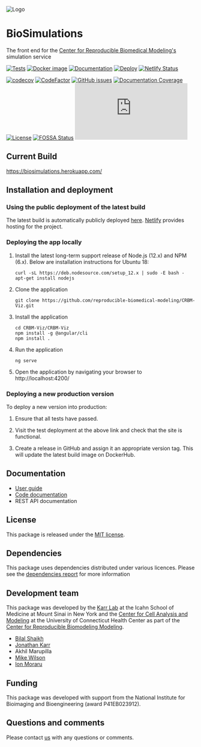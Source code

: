 ![Logo](https://raw.githubusercontent.com/reproducible-biomedical-modeling/CRBM-Viz/master/CRBM-Viz/src/assets/logo/logo-white.svg?sanitize=true)

# BioSimulations
The front end for the [Center for Reproducible Biomedical Modeling's](https://reproduciblebiomodels.org/) simulation service

[![Tests](https://github.com/reproducible-biomedical-modeling/Biosimulations/workflows/Build,%20Lint,%20Test/badge.svg)](https://github.com/reproducible-biomedical-modeling/Biosimulations/actions)
[![Docker image](https://github.com/reproducible-biomedical-modeling/Biosimulations/workflows/Docker%20Image%20CI/badge.svg)](https://github.com/reproducible-biomedical-modeling/Biosimulations/actions)
[![Documentation](https://github.com/reproducible-biomedical-modeling/Biosimulations/workflows/Documentation/badge.svg)](https://github.com/reproducible-biomedical-modeling/Biosimulations/actions)
[![Deploy](https://github.com/reproducible-biomedical-modeling/Biosimulations/workflows/Publish%20Docker/badge.svg)](https://github.com/reproducible-biomedical-modeling/Biosimulations/actions)
[![Netlify Status](https://api.netlify.com/api/v1/badges/a6cd8d41-5a4f-4a9f-aaca-e341554ab22a/deploy-status)](https://app.netlify.com/sites/biosimulations/deploys)

[![codecov](https://codecov.io/gh/reproducible-biomedical-modeling/CRBM-Viz/branch/master/graph/badge.svg)](https://codecov.io/gh/reproducible-biomedical-modeling/CRBM-Viz)
[![CodeFactor](https://www.codefactor.io/repository/github/reproducible-biomedical-modeling/Biosimulations/badge)](https://www.codefactor.io/repository/github/reproducible-biomedical-modeling/Biosimulations)
[![GitHub issues](https://img.shields.io/github/issues/reproducible-biomedical-modeling/Biosimulations?logo=GitHub)](https://github.com/reproducible-biomedical-modeling/Biosimulations/issues)
[![Documentation Coverage](https://reproducible-biomedical-modeling.github.io/Biosimulations/images/coverage-badge-documentation.svg)](https://reproducible-biomedical-modeling.github.io/Biosimulations/)
[![License](https://img.shields.io/github/license/reproducible-biomedical-modeling/Biosimulations.svg)](LICENSE)
[![FOSSA Status](https://app.fossa.com/api/projects/custom%2B12818%2Fgit%40github.com%3Areproducible-biomedical-modeling%2FCRBM-Viz.git.svg?type=shield)](https://app.fossa.com/projects/custom%2B12818%2Fgit%40github.com%3Areproducible-biomedical-modeling%2FCRBM-Viz.git?ref=badge_shield)
![Analytics](https://ga-beacon.appspot.com/UA-86759801-1/CRBM-Viz/README.md?pixel)

## Current Build

https://biosimulations.herokuapp.com/

## Installation and deployment

### Using the public deployment of the latest build

The latest build is automatically publicly deployed [here](https://biosimulations.netlify.com). [Netlify](https://www.netlify.com) provides hosting for the project.

### Deploying the app locally

1. Install the latest long-term support release of Node.js (12.x) and NPM (6.x). Below are installation instructions for Ubuntu 18:

   ```
   curl -sL https://deb.nodesource.com/setup_12.x | sudo -E bash -
   apt-get install nodejs
   ```

2. Clone the application

   ```
   git clone https://github.com/reproducible-biomedical-modeling/CRBM-Viz.git
   ```

3. Install the application

   ```
   cd CRBM-Viz/CRBM-Viz
   npm install -g @angular/cli
   npm install .
   ```

4. Run the application

   ```
   ng serve
   ```

5. Open the application by navigating your browser to http://localhost:4200/

### Deploying a new production version

To deploy a new version into production:

1. Ensure that all tests have passed.

2. Visit the test deployment at the above link and check that the site is functional.

3. Create a release in GitHub and assign it an appropriate version tag.
   This will update the latest build image on DockerHub.

## Documentation

* [User guide](https://crbm-viz.herokuapp.com/about/help)
* [Code documentation](https://reproducible-biomedical-modeling.github.io/CRBM-Viz/)
* REST API documentation

## License

This package is released under the [MIT license](LICENSE).
## Dependencies
This package uses dependencies distributed under various licences. Please see the [dependencies report](https://app.fossa.com/attribution/ba821b8e-9edf-481b-a00a-eea0eb10bf63) for more information
## Development team

This package was developed by the [Karr Lab](https://www.karrlab.org) at the Icahn School of Medicine at Mount Sinai in New York and the [Center for Cell Analysis and Modeling](https://health.uconn.edu/cell-analysis-modeling/) at the University of Connecticut Health Center as part of the [Center for Reproducible Biomodeling Modeling](https://reproduciblebiomodels.org).

- [Bilal Shaikh](https://www.bshaikh.com)
- [Jonathan Karr](https://www.karrlab.org)
- Akhil Marupilla
- [Mike Wilson](https://www.linkedin.com/in/mike-wilson-08b3324/)
- [Ion Moraru](https://facultydirectory.uchc.edu/profile?profileId=Moraru-Ion)

## Funding

This package was developed with support from the National Institute for Bioimaging and Bioengineering (award P41EB023912).

## Questions and comments

Please contact [us](mailto:info@biosimulations.org) with any questions or comments.
